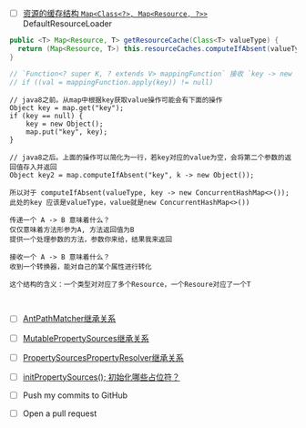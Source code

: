- [ ] [资源的缓存结构 `Map<Class<?>, Map<Resource, ?>>` ](read.md#defaultresourceloader-%E5%AE%9E%E4%BE%8B%E5%8C%96)
DefaultResourceLoader 
```java
public <T> Map<Resource, T> getResourceCache(Class<T> valueType) {
  return (Map<Resource, T>) this.resourceCaches.computeIfAbsent(valueType, key -> new ConcurrentHashMap<>());
}

// `Function<? super K, ? extends V> mappingFunction` 接收 `key -> new ConcurrentHashMap<>()` 如何理解？
// if ((val = mappingFunction.apply(key)) != null) 

```
```
// java8之前。从map中根据key获取value操作可能会有下面的操作
Object key = map.get("key");
if (key == null) {
    key = new Object();
    map.put("key", key);
}

// java8之后。上面的操作可以简化为一行，若key对应的value为空，会将第二个参数的返回值存入并返回
Object key2 = map.computeIfAbsent("key", k -> new Object());

所以对于 computeIfAbsent(valueType, key -> new ConcurrentHashMap<>()); 此处的key 应该是valueType，value就是new ConcurrentHashMap<>())

传递一个 A -> B 意味着什么？
仅仅意味着方法形参为A, 方法返回值为B
提供一个处理参数的方法，参数你来给，结果我来返回

接收一个 A -> B 意味着什么？
收到一个转换器，能对自己的某个属性进行转化

这个结构的含义：一个类型对对应了多个Resource，一个Resoure对应了一个T



```

- [ ] [AntPathMatcher继承关系](read.md#antpathmatcher)

- [ ] [MutablePropertySources继承关系](read.md#mutablepropertysources)

- [ ] [PropertySourcesPropertyResolver继承关系](read.md#propertysourcepropertyresolver)

- [ ]  [initPropertySources(); 初始化哪些占位符？](refresh.md#abstractapplicationcontext-preparerefresh)

- [ ] Push my commits to GitHub
- [ ] Open a pull request
